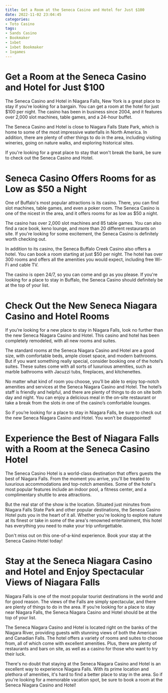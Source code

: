 ```yaml
---
title: Get a Room at the Seneca Casino and Hotel for Just $100
date: 2022-11-02 23:04:45
categories:
- Toto Casino
tags:
- Sands Casino
- Bookmaker
- 1xbet
- 1xbet Bookmaker
- 1xgames
---
```



#  Get a Room at the Seneca Casino and Hotel for Just $100

The Seneca Casino and Hotel in Niagara Falls, New York is a great place to stay if you're looking for a bargain. You can get a room at the hotel for just $100 per night. The casino has been in business since 2004, and it features over 2,000 slot machines, table games, and a 24-hour buffet.

The Seneca Casino and Hotel is close to Niagara Falls State Park, which is home to some of the most impressive waterfalls in North America. In addition, there are plenty of other things to do in the area, including visiting wineries, going on nature walks, and exploring historical sites.

If you're looking for a great place to stay that won't break the bank, be sure to check out the Seneca Casino and Hotel.

#  Seneca Casino Offers Rooms for as Low as $50 a Night

One of Buffalo's most popular attractions is its casino. There, you can find slot machines, table games, and even a poker room. The Seneca Casino is one of the nicest in the area, and it offers rooms for as low as $50 a night.

The casino has over 2,000 slot machines and 85 table games. You can also find a race book, keno lounge, and more than 20 different restaurants on site. If you're looking for some excitement, the Seneca Casino is definitely worth checking out.

In addition to its casino, the Seneca Buffalo Creek Casino also offers a hotel. You can book a room starting at just $50 per night. The hotel has over 300 rooms and offers all the amenities you would expect, including free Wi-Fi and cable TV.

The casino is open 24/7, so you can come and go as you please. If you're looking for a place to stay in Buffalo, the Seneca Casino should definitely be at the top of your list.

#  Check Out the New Seneca Niagara Casino and Hotel Rooms

If you’re looking for a new place to stay in Niagara Falls, look no further than the new Seneca Niagara Casino and Hotel. This casino and hotel has been completely remodeled, with all new rooms and suites.

The standard rooms at the Seneca Niagara Casino and Hotel are a good size, with comfortable beds, ample closet space, and modern bathrooms. But if you want something really special, consider booking one of the hotel’s suites. These suites come with all sorts of luxurious amenities, such as marble bathrooms with Jacuzzi tubs, fireplaces, and kitchenettes.

No matter what kind of room you choose, you’ll be able to enjoy top-notch amenities and services at the Seneca Niagara Casino and Hotel. The hotel’s staff is friendly and helpful, and there are plenty of things to do on site both day and night. You can enjoy a delicious meal in the on-site restaurant or take a break from the slots in one of the casino’s comfortable lounges.

So if you’re looking for a place to stay in Niagara Falls, be sure to check out the new Seneca Niagara Casino and Hotel. You won’t be disappointed!

#  Experience the Best of Niagara Falls with a Room at the Seneca Casino Hotel

The Seneca Casino Hotel is a world-class destination that offers guests the best of Niagara Falls. From the moment you arrive, you'll be treated to luxurious accommodations and top-notch amenities. Some of the hotel's most popular features include an indoor pool, a fitness center, and a complimentary shuttle to area attractions.

But the real star of the show is the location. Situated just minutes from Niagara Falls State Park and other popular destinations, the Seneca Casino Hotel puts you in the heart of it all. Whether you're looking to explore nature at its finest or take in some of the area's renowned entertainment, this hotel has everything you need to make your trip unforgettable.

Don't miss out on this one-of-a-kind experience. Book your stay at the Seneca Casino Hotel today!

#  Stay at the Seneca Niagara Casino and Hotel and Enjoy Spectacular Views of Niagara Falls

Niagara Falls is one of the most popular tourist destinations in the world and for good reason. The views of the Falls are simply spectacular, and there are plenty of things to do in the area. If you're looking for a place to stay near Niagara Falls, the Seneca Niagara Casino and Hotel should be at the top of your list.

The Seneca Niagara Casino and Hotel is located right on the banks of the Niagara River, providing guests with stunning views of both the American and Canadian Falls. The hotel offers a variety of rooms and suites to choose from, all of which come with excellent amenities. Plus, there are plenty of restaurants and bars on site, as well as a casino for those who want to try their luck.

There's no doubt that staying at the Seneca Niagara Casino and Hotel is an excellent way to experience Niagara Falls. With its prime location and plethora of amenities, it's hard to find a better place to stay in the area. So if you're looking for a memorable vacation spot, be sure to book a room at the Seneca Niagara Casino and Hotel!